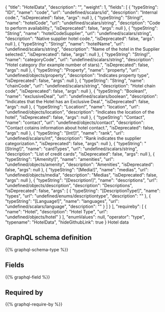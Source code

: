 {
  "title": "HotelData",
  "description": "",
  "weight": 1,
  "fields": [
    {
      "typeString": "ID!",
      "name": "code",
      "url": "undefined/scalars/id",
      "description": "Internal code.",
      "isDeprecated": false,
      "args": null
    },
    {
      "typeString": "String!",
      "name": "hotelCode",
      "url": "undefined/scalars/string",
      "description": "Code to perform availability.",
      "isDeprecated": false,
      "args": null
    },
    {
      "typeString": "String",
      "name": "hotelCodeSupplier",
      "url": "undefined/scalars/string",
      "description": "Native supplier hotel code.",
      "isDeprecated": false,
      "args": null
    },
    {
      "typeString": "String!",
      "name": "hotelName",
      "url": "undefined/scalars/string",
      "description": "Name of the hotel in the Supplier selected.",
      "isDeprecated": false,
      "args": null
    },
    {
      "typeString": "String!",
      "name": "categoryCode",
      "url": "undefined/scalars/string",
      "description": "Hotel category (for example number of stars).",
      "isDeprecated": false,
      "args": null
    },
    {
      "typeString": "Property",
      "name": "property",
      "url": "undefined/objects/property",
      "description": "Indicates property type",
      "isDeprecated": false,
      "args": null
    },
    {
      "typeString": "String",
      "name": "chainCode",
      "url": "undefined/scalars/string",
      "description": "Hotel chain code",
      "isDeprecated": false,
      "args": null
    },
    {
      "typeString": "Boolean!",
      "name": "exclusiveDeal",
      "url": "undefined/scalars/boolean",
      "description": "Indicates that the Hotel has an Exclusive Deal.",
      "isDeprecated": false,
      "args": null
    },
    {
      "typeString": "Location!",
      "name": "location",
      "url": "undefined/objects/location",
      "description": "Indicates the location of the hotel",
      "isDeprecated": false,
      "args": null
    },
    {
      "typeString": "Contact",
      "name": "contact",
      "url": "undefined/objects/contact",
      "description": "Contact cotains information about hotel contact.",
      "isDeprecated": false,
      "args": null
    },
    {
      "typeString": "[Int!]!",
      "name": "rank",
      "url": "undefined/scalars/int",
      "description": "Rank indicates the supplier categorization.",
      "isDeprecated": false,
      "args": null
    },
    {
      "typeString": "[String!]",
      "name": "cardTypes",
      "url": "undefined/scalars/string",
      "description": "List of credit cards",
      "isDeprecated": false,
      "args": null
    },
    {
      "typeString": "[Amenity!]",
      "name": "amenities",
      "url": "undefined/objects/amenity",
      "description": "Amenities",
      "isDeprecated": false,
      "args": null
    },
    {
      "typeString": "[Media!]",
      "name": "medias",
      "url": "undefined/objects/media",
      "description": "Medias",
      "isDeprecated": false,
      "args": null
    },
    {
      "typeString": "[Description!]",
      "name": "descriptions",
      "url": "undefined/objects/description",
      "description": "Descriptions",
      "isDeprecated": false,
      "args": [
        {
          "typeString": "[DescriptionType!]",
          "name": "types",
          "url": "undefined/enums/descriptiontype",
          "description": ""
        },
        {
          "typeString": "[Language!]",
          "name": "languages",
          "url": "undefined/scalars/language",
          "description": ""
        }
      ]
    }
  ],
  "requireby": [
    {
      "name": "Hotel",
      "description": "Hotel Type",
      "url": "undefined/objects/hotel"
    }
  ],
  "enumValues": null,
  "operator": "type",
  "typename": "HotelData",
  "hideGithubLink": true
}
Hotel data
## GraphQL schema definition

{{% graphql-schema-type %}}

## Fields

{{% graphql-field %}}

## Required by

{{% graphql-require-by %}}
